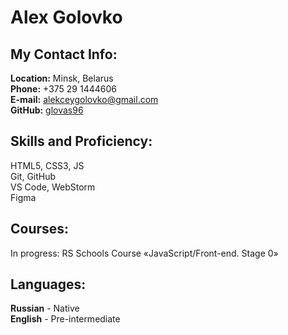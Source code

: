 
# Alex Golovko
## My Contact Info:
**Location:** Minsk, Belarus  
**Phone:** +375 29 1444606  
**E-mail:** alekceygolovko@gmail.com  
**GitHub:** [glovas96](https://github.com/glovas96)  
## Skills and Proficiency:  
HTML5, CSS3, JS  
Git, GitHub  
VS Code, WebStorm  
Figma  
## Courses:  
In progress: RS Schools Course «JavaScript/Front-end. Stage 0»  
## Languages:  
**Russian** - Native  
**English** - Pre-intermediate  
